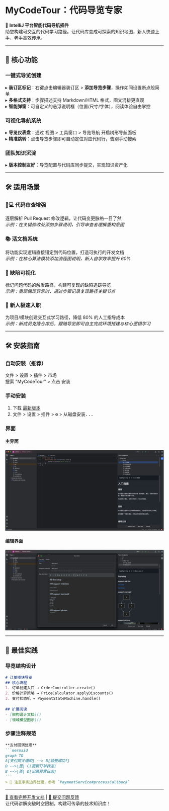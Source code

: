# MyCodeTour：代码导览专家

🚀 **IntelliJ 平台智能代码导航插件**  
助您构建可交互的代码学习路径。让代码库变成可探索的知识地图，新人快速上手，老手高效传承。

---

## 🌟 核心功能

### 一键式导览创建
▸ **装订区标记**：右键点击编辑器装订区 > **添加导览步骤**，操作如同设置断点般简单  
▸ **多格式支持**：步骤描述支持 Markdown/HTML 格式，图文混排更直观  
▸ **智能弹窗**：可自定义的悬浮说明框（位置/尺寸/字体），阅读体验自由掌控

### 可视化导航系统
▸ **导览仪表盘**：通过 <kbd>视图</kbd> > <kbd>工具窗口</kbd> > <kbd>导览导航</kbd> 开启树形导航面板  
▸ **精准跳转**：点击导览步骤即可自动定位对应代码行，告别手动搜索

### 团队知识沉淀
▸ **版本控制友好**：导览配置与代码库同步提交，实现知识资产化

---

## 🛠️ 适用场景

### 👨💻 **代码审查增强**
逐层解析 Pull Request 修改逻辑，让代码变更脉络一目了然  
*示例：在关键修改处添加步骤说明，引导审查者理解重构意图*

### 📚 **活文档系统**
将功能实现逻辑直接锚定到代码位置，打造可执行的开发文档  
*示例：在核心算法模块添加流程图说明，新人自学效率提升 60%*

### 🐞 **缺陷可视化**
标记问题代码的触发路径，构建可复现的缺陷追踪导览  
*示例：重现偶现异常时，通过步骤记录复现路径关键节点*

### 🎯 **新人极速入职**
为项目/模块创建交互式学习路径，降低 80% 的人工指导成本  
*示例：新成员克隆仓库后，跟随导览即可自主完成环境搭建与核心逻辑学习*

---

## 🛠️ 安装指南

### 自动安装（推荐）
<kbd>文件</kbd> > <kbd>设置</kbd> > <kbd>插件</kbd> > <kbd>市场</kbd>  
搜索 "MyCodeTour" > 点击 <kbd>安装</kbd>

### 手动安装
1. 下载 [最新版本](https://github.com/jinsihou19/MyCodeTour/releases/latest)
2. <kbd>文件</kbd> > <kbd>设置</kbd> > <kbd>插件</kbd> > <kbd>⚙️</kbd> > <kbd>从磁盘安装...</kbd>

### 界面

#### 主界面
![](assets/01_main.png)

#### 编辑界面
![](assets/02_step_editor.png)

---

## 📌 最佳实践

### 导览结构设计
```markdown
# 订单模块导览
## 核心流程
1. 订单创建入口 → OrderController.create()
2. 价格计算策略 → PriceCalculator.applyDiscounts()
3. 支付状态机 → PaymentStateMachine.handle()

## 扩展阅读
- [架构设计文档]()
- [领域模型图示]()
```

### 步骤注释规范
````markdown
**支付回调处理**  
```mermaid
graph TD
A[支付网关通知] --> B{验签成功?}
B -->|是| C[更新订单状态]
B -->|否| D[记录异常日志]
```
> 📌 注意事务边界处理，参考 `PaymentService#processCallback`
````

---

[📘 查看完整开发文档](https://github.com/jinsihou19/MyCodeTour) | [🐞 提交问题反馈](https://github.com/jinsihou19/MyCodeTour/issues)  
让代码讲解突破时空限制，构建可传承的技术知识库！